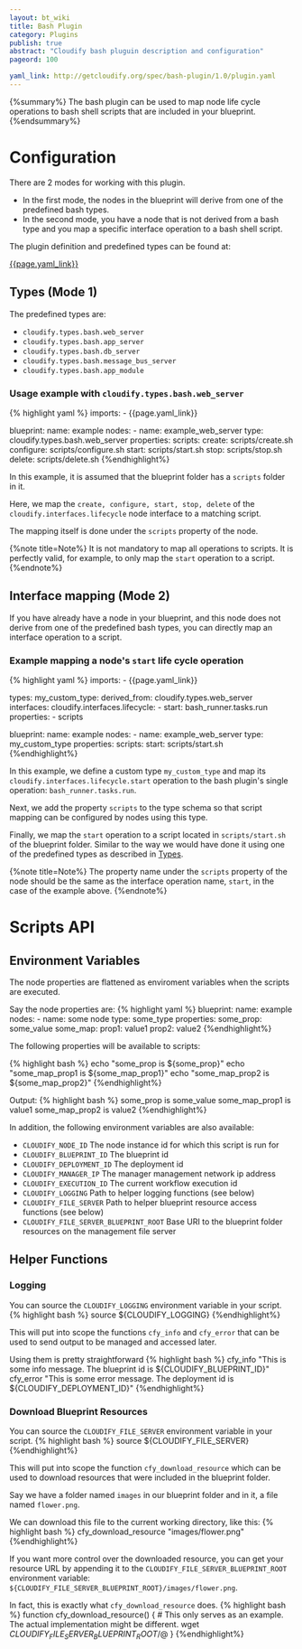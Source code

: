 ```yaml
---
layout: bt_wiki
title: Bash Plugin
category: Plugins
publish: true
abstract: "Cloudify bash pluguin description and configuration"
pageord: 100

yaml_link: http://getcloudify.org/spec/bash-plugin/1.0/plugin.yaml
---
```


{%summary%} The bash plugin can be used to map node life cycle operations to bash shell scripts that are included in your blueprint. {%endsummary%}

# Configuration

There are 2 modes for working with this plugin.

* In the first mode, the nodes in the blueprint will derive from one of the predefined bash types.
* In the second mode, you have a node that is not derived from a bash type and you map a specific interface operation to a bash shell script.

The plugin definition and predefined types can be found at:

[{{page.yaml_link}}]({{page.yaml_link}})

## Types (Mode 1)

The predefined types are:

* `cloudify.types.bash.web_server`
* `cloudify.types.bash.app_server`
* `cloudify.types.bash.db_server`
* `cloudify.types.bash.message_bus_server`
* `cloudify.types.bash.app_module`

###  Usage example with `cloudify.types.bash.web_server`

{% highlight yaml %}
imports:
    - {{page.yaml_link}}

blueprint:
  name: example
  nodes:
    - name: example_web_server
      type: cloudify.types.bash.web_server
      properties:
        scripts:
          create: scripts/create.sh
          configure: scripts/configure.sh
          start: scripts/start.sh
          stop: scripts/stop.sh
          delete: scripts/delete.sh
{%endhighlight%}

In this example, it is assumed that the blueprint folder has a `scripts` folder in it.

Here, we map the `create, configure, start, stop, delete` of the `cloudify.interfaces.lifecycle` node interface to a matching script.

The mapping itself is done under the `scripts` property of the node.

{%note title=Note%}
It is not mandatory to map all operations to scripts. It is perfectly valid, for example, to only map the `start` operation to a script.
{%endnote%}

## Interface mapping (Mode 2)

If you have already have a node in your blueprint, and this node does not derive from one of the predefined bash types, you can directly map an interface operation to a script.

### Example mapping a node's `start` life cycle operation

{% highlight yaml %}
imports:
    - {{page.yaml_link}}

types:
  my_custom_type:
    derived_from: cloudify.types.web_server
    interfaces:
      cloudify.interfaces.lifecycle:
        - start: bash_runner.tasks.run
    properties:
        - scripts

blueprint:
  name: example
  nodes:
    - name: example_web_server
      type: my_custom_type
      properties:
        scripts:
          start: scripts/start.sh
{%endhighlight%}

In this example, we define a custom type `my_custom_type` and map its `cloudify.interfaces.lifecycle.start` operation to the bash plugin's single operation: `bash_runner.tasks.run`.

Next, we add the property `scripts` to the type schema so that script mapping can be configured by nodes using this type.

Finally, we map the `start` operation to a script located in `scripts/start.sh` of the blueprint folder. Similar to the way we would have done it using one of the predefined types as described in [Types](#types-mode-1).

{%note title=Note%}
The property name under the `scripts` property of the node should be the same as the interface operation name, `start`, in the case of the example above.
{%endnote%}

# Scripts API

## Environment Variables

The node properties are flattened as enviroment variables when the scripts are executed.

Say the node properties are:
{% highlight yaml %}
blueprint:
  name: example
  nodes:
    - name: some node
      type: some_type
      properties:
        some_prop: some_value
        some_map:
            prop1: value1
            prop2: value2
{%endhighlight%}

The following properties will be available to scripts:

{% highlight bash %}
echo "some_prop is ${some_prop}"
echo "some_map_prop1 is ${some_map_prop1}"
echo "some_map_prop2 is ${some_map_prop2}"
{%endhighlight%}

Output:
{% highlight bash %}
some_prop is some_value
some_map_prop1 is value1
some_map_prop2 is value2
{%endhighlight%}


In addition, the following environment variables are also available:

* `CLOUDIFY_NODE_ID` The node instance id for which this script is run for
* `CLOUDIFY_BLUEPRINT_ID` The blueprint id
* `CLOUDIFY_DEPLOYMENT_ID` The deployment id
* `CLOUDIFY_MANAGER_IP` The manager management network ip address
* `CLOUDIFY_EXECUTION_ID` The current workflow execution id
* `CLOUDIFY_LOGGING` Path to helper logging functions (see below)
* `CLOUDIFY_FILE_SERVER` Path to helper blueprint resource access functions (see below)
* `CLOUDIFY_FILE_SERVER_BLUEPRINT_ROOT` Base URI to the blueprint folder resources on the management file server

## Helper Functions

### Logging

You can source the `CLOUDIFY_LOGGING` environment variable in your script.
{% highlight bash %}
source ${CLOUDIFY_LOGGING}
{%endhighlight%}

This will put into scope the functions `cfy_info` and `cfy_error` that can be used to send output to be managed and accessed later.

Using them is pretty straightforward
{% highlight bash %}
cfy_info "This is some info message. The blueprint id is ${CLOUDIFY_BLUEPRINT_ID}"
cfy_error "This is some error message. The deployment id is ${CLOUDIFY_DEPLOYMENT_ID}"
{%endhighlight%}

### Download Blueprint Resources
You can source the `CLOUDIFY_FILE_SERVER` environment variable in your script.
{% highlight bash %}
source ${CLOUDIFY_FILE_SERVER}
{%endhighlight%}

This will put into scope the function `cfy_download_resource` which can be used to download resources that were included in the blueprint folder.

Say we have a folder named `images` in our blueprint folder and in it, a file named `flower.png`.

We can download this file to the current working directory, like this:
{% highlight bash %}
cfy_download_resource "images/flower.png"
{%endhighlight%}

If you want more control over the downloaded resource, you can get your resource URL by appending it to the `CLOUDIFY_FILE_SERVER_BLUEPRINT_ROOT` environment variable: `${CLOUDIFY_FILE_SERVER_BLUEPRINT_ROOT}/images/flower.png`.

In fact, this is exactly what `cfy_download_resource` does.
{% highlight bash %}
function cfy_download_resource()
{
    # This only serves as an example. The actual implementation might be different.
    wget ${CLOUDIFY_FILE_SERVER_BLUEPRINT_ROOT}/$@
}
{%endhighlight%}

